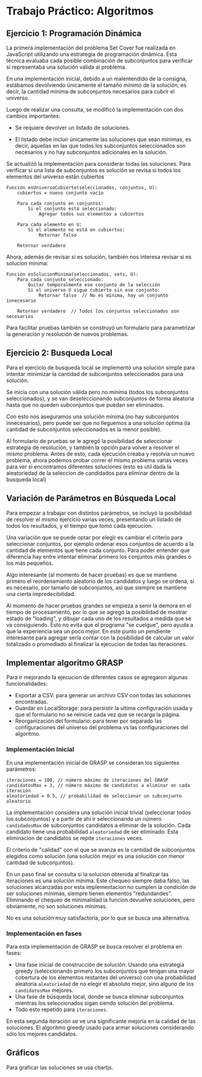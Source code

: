 # Trabajo Práctico: Algoritmos

## Ejercicio 1: Programación Dinámica

La primera implementación del problema Set Cover fue realizada en JavaScript utilizando una estrategia de programación dinámica. Esta técnica evaluaba cada posible combinación de subconjuntos para verificar si representaba una solución válida al problema.

En una implementación inicial, debido a un malentendido de la consigna, estábamos devolviendo únicamente el tamaño mínimo de la solución, es decir, la cantidad mínima de subconjuntos necesarios para cubrir el universo.

Luego de realizar una consulta, se modificó la implementación con dos cambios importantes:

- Se requiere devolver un listado de soluciones.

- El listado debe incluir únicamente las soluciones que sean mínimas, es decir, aquellas en las que todos los subconjuntos seleccionados son necesarios y no hay subconjuntos adicionales en la solución.

Se actualizó la implementación para considerar todas las soluciones. Para verificar si una lista de subconjuntos es solución se revisa si todos los elementos del universo están cubiertos

```
Función esUniversoCubierto(seleccionados, conjuntos, U):
    cubiertos = nuevo conjunto vacío

    Para cada conjunto en conjuntos:
        Si el conjunto está seleccionado:
            Agregar todos sus elementos a cubiertos

    Para cada elemento en U:
        Si el elemento no está en cubiertos:
            Retornar falso

    Retornar verdadero
```

Ahora, además de revisar si es solución, también nos interesa revisar si es solucion minima:

```
Función esSolucionMinima(seleccionados, sets, U):
    Para cada conjunto seleccionado:
        Quitar temporalmente ese conjunto de la selección
        Si el universo U sigue cubierto sin ese conjunto:
            Retornar falso  // No es mínima, hay un conjunto innecesario

    Retornar verdadero  // Todos los conjuntos seleccionados son necesarios
```

Para facilitar pruebas también se construyó un formulario para parametrizar la generación y resolución de nuevos problemas.

## Ejercicio 2: Busqueda Local

Para el ejercicio de busqueda local se implementó una solución simple para intentar minimizar la cantidad de subconjuntos seleccionados para una solución.

Se inicia con una solución válida pero no mínima (todos los subconjuntos seleccionados), y se van deseleccionando subconjuntos de forma aleatoria hasta que no queden subconjuntos que puedan ser eliminados.

Con esto nos aseguramos una solución mínima (no hay subconjuntos innecesarios), pero puede ser que no lleguemos a una solución óptima (la cantidad de subconjuntos seleccionados es la menor posible).

Al formulario de pruebas se le agregó la posibilidad de seleccionar estrategia de resolución, y también la opción para volver a resolver el mismo problema. Antes de esto, cada ejecución creaba y resolvía un nuevo problema, ahora podemos probar correr el mismo problema varias veces para ver si encontramos diferentes soluciones (esto es util dada la aleatoriedad de la seleccion de candidados para eliminar dentro de la busqueda local)

## Variación de Parámetros en Búsqueda Local

Para empezar a trabajar con distintos parámetros, se incluyó la posibilidad de resolver el mismo ejercicio varias veces, presentando un listado de todos los resultados, y el tiempo que tomó cada ejecucion.

Una variación que se puede optar por elegir es cambiar el criterio para seleccionar conjuntos, por ejemplo ordenar esos conjuntos de acuerdo a la cantidad de elementos que tiene cada conjunto. Para poder entender que diferencia hay entre intentar eliminar primero los conjuntos más grandes o los más pequeños.

Algo interesante (al momento de hacer pruebas) es que se mantiene primero el reordenamiento aleatorio de los candidatos y luego se ordena, si es necesario, por tamaño de subconjuntos, asi que siempre se mantiene una cierta impredecibilidad.

Al momento de hacer pruebas grandes se empieza a senir la demora en el tiempo de procesamiento, por lo que se agregó la posibilidad de mostrar estado de "loading", y dibujar cada uno de los resultados a medida que se va consiguiendo. Esto no evita que el programa "se cuelgue", pero ayuda a que la experiencia sea un poco mejor. En este punto un pendiente interesante para agregar sería contar con la posibilidad de calcular un valor totalizado o promediado al finalizar la ejecucion de todas las iteraciones.

## Implementar algoritmo GRASP

Para ir mejorando la ejecucion de diferentes casos se agregaron algunas funcionalidades:
- Exportar a CSV: para generar un archivo CSV con todas las soluciones encontradas.
- Guardar en LocalStorage: para persistir la ultima configuración usada y que el formulario no se reinicie cada vez que se recarga la página.
- Reorganización del formulario: para tener por separado las configuraciones del universo del problema vs las configuraciones del algoritmo.

### Implementación Inicial

En una implementación inicial de GRASP se consideran los siguientes parámetros:

```
iteraciones = 100, // número máximo de iteraciones del GRASP
candidatosMax = 3, // número máximo de candidatos a eliminar en cada iteración
aleatoriedad = 0.5, // probabilidad de seleccionar un subconjunto aleatorio
```

La implementación considera una solución inicial trivial (seleccionar todos los subconjuntos) y a partir de ahi ir seleccionando un número `candidadosMax` de subconjuntos candidatos a eliminar de la solución. Cada candidato tiene una probabilidad `aleatoriedad` de ser eliminado. Esta eliminacion de candidatos se repite `iteraciones` veces.

El criterio de "calidad" con el que se avanza es la cantidad de subconjuntos elegidos como solución (una solución mejor es una solución con menor cantidad de subconjuntos).

En un paso final se consulta si la solucion obtenida al finalizar las iteraciones es una solución mínima. Este chequeo siempre daba falso, las soluciones alcanzadas por esta implementacion no cumplen la condición de ser soluciones minimas, siempre tienen elementos "redundandes". Eliminando el chequeo de minimalidad la funcion devuelve soluciones, pero obviamente, no son soluciones minimas.

No es una solución muy satisfactoria, por lo que se busca una alternativa.

### Implementación en fases

Para esta implementación de GRASP se busca resolver el problema en fases:
- Una fase inicial de construcción de solución: Usando una estrategia greedy (seleccionando primero los subconjuntos que tengan una mayor cobertura de los elementos restantes del universo) con una probabilidad aleatoria `aleatoriedad` de no elegir el absoluto mejor, sino alguno de los `candidatosMax` mejores.
- Una fase de búsqueda local, donde se busca eliminar subconjuntos mientras los seleccionados sigan siendo solución del problema.
- Todo esto repetido para `iteraciones`.

En esta segunda iteración se ve una significante mejoría en la calidad de las soluciones. El algoritmo greedy usado para armar soluciones considerando sólo los mejores candidatos.

## Gráficos

Para graficar las soluciones se usa chartjs. 